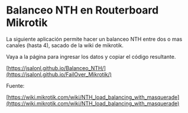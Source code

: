 # Balanceo NTH en Routerboard Mikrotik



La siguiente aplicación permite hacer un balanceo NTH entre dos o mas canales (hasta 4), sacado de la wiki de mikrotik.

Vaya a la página para ingresar los datos y copiar el código resultante.

[https://jsalonl.github.io/Balanceo_NTH/](https://jsalonl.github.io/FailOver_Mikrotik/)



Fuente: 

[https://wiki.mikrotik.com/wiki/NTH_load_balancing_with_masquerade](https://wiki.mikrotik.com/wiki/NTH_load_balancing_with_masquerade)

